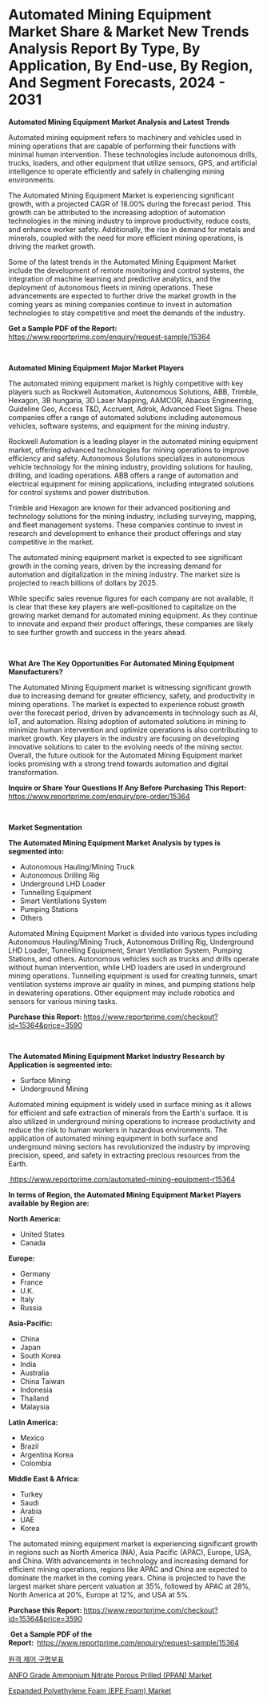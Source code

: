 <p><h1>Automated Mining Equipment Market Share & Market New Trends Analysis Report By Type, By Application, By End-use, By Region, And Segment Forecasts, 2024 - 2031</h1></p><p><strong>Automated Mining Equipment Market Analysis and Latest Trends</strong></p>
<p><p>Automated mining equipment refers to machinery and vehicles used in mining operations that are capable of performing their functions with minimal human intervention. These technologies include autonomous drills, trucks, loaders, and other equipment that utilize sensors, GPS, and artificial intelligence to operate efficiently and safely in challenging mining environments.</p><p>The Automated Mining Equipment Market is experiencing significant growth, with a projected CAGR of 18.00% during the forecast period. This growth can be attributed to the increasing adoption of automation technologies in the mining industry to improve productivity, reduce costs, and enhance worker safety. Additionally, the rise in demand for metals and minerals, coupled with the need for more efficient mining operations, is driving the market growth.</p><p>Some of the latest trends in the Automated Mining Equipment Market include the development of remote monitoring and control systems, the integration of machine learning and predictive analytics, and the deployment of autonomous fleets in mining operations. These advancements are expected to further drive the market growth in the coming years as mining companies continue to invest in automation technologies to stay competitive and meet the demands of the industry.</p></p>
<p><strong>Get a Sample PDF of the Report:&nbsp;</strong> <a href="https://www.reportprime.com/enquiry/request-sample/15364">https://www.reportprime.com/enquiry/request-sample/15364</a></p>
<p>&nbsp;</p>
<p><strong>Automated Mining Equipment Major Market Players</strong></p>
<p><p>The automated mining equipment market is highly competitive with key players such as Rockwell Automation, Autonomous Solutions, ABB, Trimble, Hexagon, 3B hungaria, 3D Laser Mapping, AAMCOR, Abacus Engineering, Guideline Geo, Access T&D, Accruent, Adrok, Advanced Fleet Signs. These companies offer a range of automated solutions including autonomous vehicles, software systems, and equipment for the mining industry.</p><p>Rockwell Automation is a leading player in the automated mining equipment market, offering advanced technologies for mining operations to improve efficiency and safety. Autonomous Solutions specializes in autonomous vehicle technology for the mining industry, providing solutions for hauling, drilling, and loading operations. ABB offers a range of automation and electrical equipment for mining applications, including integrated solutions for control systems and power distribution.</p><p>Trimble and Hexagon are known for their advanced positioning and technology solutions for the mining industry, including surveying, mapping, and fleet management systems. These companies continue to invest in research and development to enhance their product offerings and stay competitive in the market.</p><p>The automated mining equipment market is expected to see significant growth in the coming years, driven by the increasing demand for automation and digitalization in the mining industry. The market size is projected to reach billions of dollars by 2025.</p><p>While specific sales revenue figures for each company are not available, it is clear that these key players are well-positioned to capitalize on the growing market demand for automated mining equipment. As they continue to innovate and expand their product offerings, these companies are likely to see further growth and success in the years ahead.</p></p>
<p>&nbsp;</p>
<p><strong>What Are The Key Opportunities For Automated Mining Equipment Manufacturers?</strong></p>
<p><p>The Automated Mining Equipment market is witnessing significant growth due to increasing demand for greater efficiency, safety, and productivity in mining operations. The market is expected to experience robust growth over the forecast period, driven by advancements in technology such as AI, IoT, and automation. Rising adoption of automated solutions in mining to minimize human intervention and optimize operations is also contributing to market growth. Key players in the industry are focusing on developing innovative solutions to cater to the evolving needs of the mining sector. Overall, the future outlook for the Automated Mining Equipment market looks promising with a strong trend towards automation and digital transformation.</p></p>
<p><strong>Inquire or Share Your Questions If Any Before Purchasing This Report:</strong> <a href="https://www.reportprime.com/enquiry/pre-order/15364">https://www.reportprime.com/enquiry/pre-order/15364</a></p>
<p>&nbsp;</p>
<p><strong>Market Segmentation</strong></p>
<p><strong>The Automated Mining Equipment Market Analysis by types is segmented into:</strong></p>
<p><ul><li>Autonomous Hauling/Mining Truck</li><li>Autonomous Drilling Rig</li><li>Underground LHD Loader</li><li>Tunnelling Equipment</li><li>Smart Ventilations System</li><li>Pumping Stations</li><li>Others</li></ul></p>
<p><p>Automated Mining Equipment Market is divided into various types including Autonomous Hauling/Mining Truck, Autonomous Drilling Rig, Underground LHD Loader, Tunnelling Equipment, Smart Ventilation System, Pumping Stations, and others. Autonomous vehicles such as trucks and drills operate without human intervention, while LHD loaders are used in underground mining operations. Tunnelling equipment is used for creating tunnels, smart ventilation systems improve air quality in mines, and pumping stations help in dewatering operations. Other equipment may include robotics and sensors for various mining tasks.</p></p>
<p><strong>Purchase this Report:&nbsp;</strong><a href="https://www.reportprime.com/checkout?id=15364&price=3590">https://www.reportprime.com/checkout?id=15364&price=3590</a></p>
<p>&nbsp;</p>
<p><strong>The Automated Mining Equipment Market Industry Research by Application is segmented into:</strong></p>
<p><ul><li>Surface Mining</li><li>Underground Mining</li></ul></p>
<p><p>Automated mining equipment is widely used in surface mining as it allows for efficient and safe extraction of minerals from the Earth's surface. It is also utilized in underground mining operations to increase productivity and reduce the risk to human workers in hazardous environments. The application of automated mining equipment in both surface and underground mining sectors has revolutionized the industry by improving precision, speed, and safety in extracting precious resources from the Earth.</p></p>
<p><a href="https://www.reportprime.com/automated-mining-equipment-r15364">&nbsp;https://www.reportprime.com/automated-mining-equipment-r15364</a></p>
<p><strong>In terms of Region, the Automated Mining Equipment Market Players available by Region are:</strong></p>
<p>
    <p> <strong> North America: </strong>
        <ul>
            <li>United States</li>
            <li>Canada</li>
        </ul>
        </p> 
    <p> <strong> Europe: </strong>
        <ul>
            <li>Germany</li>
            <li>France</li>
            <li>U.K.</li>
            <li>Italy</li>
            <li>Russia</li>
        </ul>
        </p> 
    <p> <strong> Asia-Pacific: </strong>
        <ul>
            <li>China</li>
            <li>Japan</li>
            <li>South Korea</li>
            <li>India</li>
            <li>Australia</li>
            <li>China Taiwan</li>
            <li>Indonesia</li>
            <li>Thailand</li>
            <li>Malaysia</li>
        </ul>
        </p> 
    <p> <strong> Latin America: </strong>
        <ul>
            <li>Mexico</li>
            <li>Brazil</li>
            <li>Argentina Korea</li>
            <li>Colombia</li>
        </ul>
        </p> 
    <p> <strong> Middle East & Africa: </strong>
        <ul>
            <li>Turkey</li>
            <li>Saudi</li>
            <li>Arabia</li>
            <li>UAE</li>
            <li>Korea</li>
        </ul>
    </p>
    </p>
<p><p>The automated mining equipment market is experiencing significant growth in regions such as North America (NA), Asia Pacific (APAC), Europe, USA, and China. With advancements in technology and increasing demand for efficient mining operations, regions like APAC and China are expected to dominate the market in the coming years. China is projected to have the largest market share percent valuation at 35%, followed by APAC at 28%, North America at 20%, Europe at 12%, and USA at 5%.</p></p>
<p><strong>Purchase this Report: </strong><a href="https://www.reportprime.com/checkout?id=15364&price=3590">https://www.reportprime.com/checkout?id=15364&price=3590</a></p>
<p>&nbsp;<strong>Get a Sample PDF of the Report:&nbsp;&nbsp;</strong><a href="https://www.reportprime.com/enquiry/request-sample/15364">https://www.reportprime.com/enquiry/request-sample/15364</a></p>
<p><strong></strong></p>
<p><p><a href="https://github.com/laholand/Market-Research-Report-List-3/blob/main/106151623504.md">원격 제어 구명부표</a></p><p><a href="https://www.linkedin.com/pulse/anfo-grade-ammonium-nitrate-porous-prilled-ppan-market-provides-rpsqe?trackingId=4EaUeCnLe6gbO07p7zzHow%3D%3D">ANFO Grade Ammonium Nitrate Porous Prilled (PPAN) Market</a></p><p><a href="https://www.linkedin.com/pulse/expanded-polyethylene-foam-epe-market-provides-detailed-segmentation-f5jke?trackingId=tN4yhMwClDD9Fu%2FpygqSew%3D%3D">Expanded Polyethylene Foam (EPE Foam) Market</a></p></p>